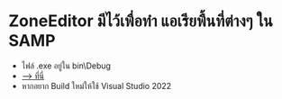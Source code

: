 # ZoneEditor มีไว้เพื่อทำ แอเรียพื้นที่ต่างๆ ใน SAMP
- ไฟล์ .exe อยู่ใน bin\Debug
- [--> ที่นี่]([https://www.example.com](https://github.com/etxsstudio/ZoneEditor-SAMP/tree/main/bin/Debug)https://github.com/etxsstudio/ZoneEditor-SAMP/tree/main/bin/Debug)
- หากอยาก Build ใหม่ให้ใช้ Visual Studio 2022
